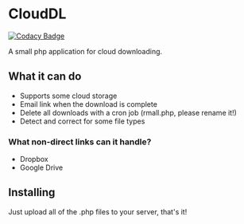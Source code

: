 # CloudDL
[![Codacy Badge](https://api.codacy.com/project/badge/Grade/3af5efc0b8fc478abe22666b0310a65d)](https://www.codacy.com/app/daprogramerforbatch/CloudDL?utm_source=github.com&amp;utm_medium=referral&amp;utm_content=BenNottelling/CloudDL&amp;utm_campaign=Badge_Grade)

A small php application for cloud downloading.

## What it can do
* Supports some cloud storage
* Email link when the download is complete
* Delete all downloads with a cron job (rmall.php, please rename it!)
* Detect and correct for some file types

### What non-direct links can it handle?
* Dropbox
* Google Drive

## Installing
Just upload all of the .php files to your server, that's it!
